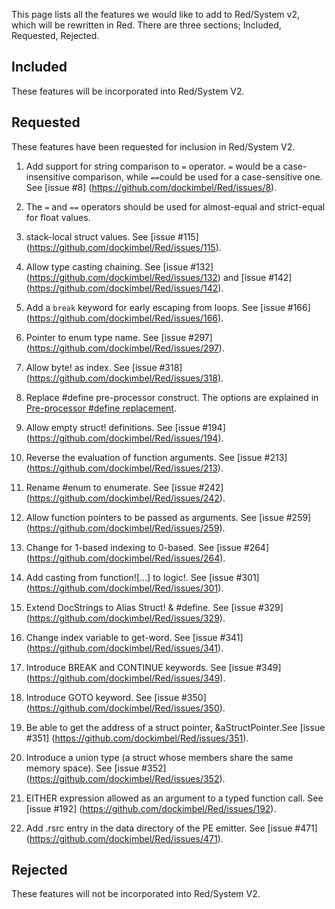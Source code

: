 This page lists all the features we would like to add to Red/System v2, which will be rewritten in Red. There are three sections; Included, Requested, Rejected.

## Included
These features will be incorporated into Red/System V2.

## Requested
These features have been requested for inclusion in Red/System V2.

1. Add support for string comparison to `=` operator. `=` would be a case-insensitive comparison, while `==`could be used for a case-sensitive one. See [issue #8] (https://github.com/dockimbel/Red/issues/8).

2. The `=` and `==` operators should be used for almost-equal and strict-equal for float values.

3. stack-local struct values. See [issue #115] (https://github.com/dockimbel/Red/issues/115). 

4. Allow type casting chaining. See [issue #132] (https://github.com/dockimbel/Red/issues/132) and [issue #142] (https://github.com/dockimbel/Red/issues/142).

5. Add a `break` keyword for early escaping from loops. See [issue #166] (https://github.com/dockimbel/Red/issues/166).

6. Pointer to enum type name. See [issue #297] (https://github.com/dockimbel/Red/issues/297).

7. Allow byte! as index. See [issue #318] (https://github.com/dockimbel/Red/issues/318).

8. Replace #define pre-processor construct. The options are explained in [Pre-processor #define replacement](https://github.com/dockimbel/Red/wiki/Alternatives-to-Red-System-pre-processor-%23define).

9. Allow empty struct! definitions. See [issue #194] (https://github.com/dockimbel/Red/issues/194).

10. Reverse the evaluation of function arguments. See [issue #213] (https://github.com/dockimbel/Red/issues/213).

11. Rename #enum to enumerate. See [issue #242] (https://github.com/dockimbel/Red/issues/242).

12. Allow function pointers to be passed as arguments. See [issue #259] (https://github.com/dockimbel/Red/issues/259).

13. Change for 1-based indexing to 0-based. See [issue #264] (https://github.com/dockimbel/Red/issues/264).

14. Add casting from function![...] to logic!. See [issue #301] (https://github.com/dockimbel/Red/issues/301).

15. Extend DocStrings to Alias Struct! & #define. See [issue #329] (https://github.com/dockimbel/Red/issues/329).

16. Change index variable to get-word. See [issue #341] (https://github.com/dockimbel/Red/issues/341).

17. Introduce BREAK and CONTINUE keywords. See [issue #349] (https://github.com/dockimbel/Red/issues/349).

18. Introduce GOTO keyword. See [issue #350] (https://github.com/dockimbel/Red/issues/350).

19. Be able to get the address of a struct pointer, &aStructPointer.See [issue #351] (https://github.com/dockimbel/Red/issues/351).

20. Introduce a union type (a struct whose members share the same memory space). See [issue #352] (https://github.com/dockimbel/Red/issues/352).

21. EITHER expression allowed as an argument to a typed function call. See [issue #192] (https://github.com/dockimbel/Red/issues/192).

22. Add .rsrc entry in the data directory of the PE emitter. See [issue #471] (https://github.com/dockimbel/Red/issues/471).

## Rejected
These features will not be incorporated into Red/System V2.